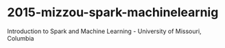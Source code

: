 # 2015-mizzou-spark-machinelearnig
Introduction to Spark and Machine Learning - University of Missouri, Columbia 
